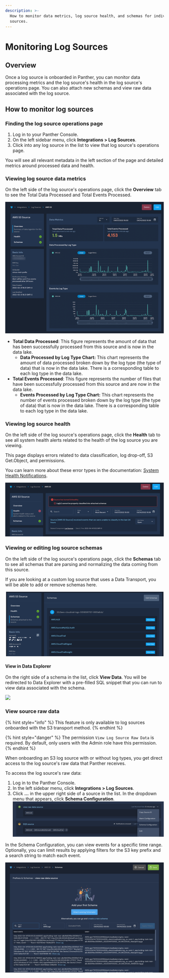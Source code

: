 ```yaml
---
description: >-
  How to monitor data metrics, log source health, and schemas for individual log
  sources.
---
```


# Monitoring Log Sources

## Overview

Once a log source is onboarded in Panther, you can monitor data processing metrics and the log source's health in the log source's operations page. You can also attach new schemas and view raw data associated with the log source.

## How to monitor log sources

### Finding the log source operations page

1. Log in to your Panther Console.
2. On the left sidebar menu, click **Integrations > Log Sources**.&#x20;
3. Click into any log source in the list to view that log source's operations page.&#x20;

You will see all relevant metadata in the left section of the page and detailed metrics around processed data and health.&#x20;

### Viewing log source data metrics

On the left side of the log source's operations page, click the **Overview** tab to see the Total Data Processed and Total Events Processed.

![The Overview tab on the log source's operations page shows data metrics and charts.](../.gitbook/assets/operations-overview.png)

* **Total Data Processed**: This figure represents the amount of data that has been successfully processed from this source and is now in the data lake.
  * **Data Processed by Log Type Chart:** This chart represents the amount of data processed broken down by the log type (the type of data) that is now in the data lake. There is a corresponding table to each log type in the data lake.
* **Total Events Processed**: This figure represents the number of files that have been successfully processed from this source and are now in the data lake.
  * **Events Processed by Log Type Chart:** This chart represents the number of events processed broken down by the log type (the type of data) that is now in the data lake. There is a corresponding table to each log type in the data lake.

### Viewing log source health

On the left side of the log source's operations page, click the **Health** tab to see all system health alerts related to the health of the log source you are viewing.&#x20;

This page displays errors related to data classification, log drop-off, S3 Get.Object, and permissions.&#x20;

You can learn more about these error types in the documentation: [System Health Notifications](../system-configuration/system-health-notifications/).&#x20;

![The Health tab on the log source operations page shows that the source has turned unhealthy.](../.gitbook/assets/monitor-health.png)

### Viewing or editing log source schemas

On the left side of the log source's operations page, click the **Schemas** tab to see all schemas that are parsing and normalizing the data coming from this source.&#x20;

If you are looking at a custom log source that uses a Data Transport, you will be able to add or remove schemas here.&#x20;

![](<../.gitbook/assets/viewing schemas.png>)

#### View in Data Explorer&#x20;

On the right side of a schema in the list, click **View Data**. You will be redirected to Data Explorer with a pre-filled SQL snippet that you can run to view data associated with the schema.

![](<../.gitbook/assets/schemas-explorer (1).gif>)

### View source raw data

{% hint style="info" %}
This feature is only available to log sources onboarded with the S3 transport method.
{% endhint %}

{% hint style="danger" %}
The permission `View Log Source Raw Data` is required. By default, only users with the Admin role have this permission.
{% endhint %}

When onboarding an S3 log source with or without log types, you get direct access to the log source's raw data that Panther receives.

To access the log source's raw data:

1. Log in to the Panther Console.
2. In the left sidebar menu, click **Integrations > Log Sources**.
3. Click **...** in the upper right side of a source in the list. In the dropdown menu that appears, click **Schema Configuration**.\
   ![](<../.gitbook/assets/Screenshot 2022-04-14 at 6.02.33 PM.png>)

In the Schema Configuration, you can view events for a specific time range. Optionally, you can limit results by applying filters for the S3 key prefix and a search string to match each event.

![The raw data of a source that receives AWS ALB events](<../.gitbook/assets/Screenshot 2022-04-14 at 6.37.17 PM.png>)
